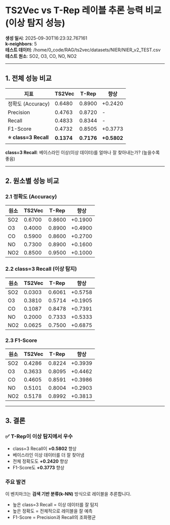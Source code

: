 # TS2Vec vs T-Rep 레이블 추론 능력 비교 (이상 탐지 성능)

**생성 일시**: 2025-09-30T16:23:32.767161  
**k-neighbors**: 5  
**테스트 데이터**: /home/0_code/RAG/ts2vec/datasets/NIER/NIER_v2_TEST.csv  
**테스트 원소**: SO2, O3, CO, NO, NO2

---

## 1. 전체 성능 비교

| 지표 | TS2Vec | T-Rep | 향상 |
|------|--------|-------|------|
| 정확도 (Accuracy) | 0.6480 | 0.8900 | +0.2420 |
| Precision | 0.4763 | 0.8720 | - |
| Recall | 0.4833 | 0.8344 | - |
| F1-Score | 0.4732 | 0.8505 | +0.3773 |
| **⭐ class=3 Recall** | **0.1374** | **0.7176** | **+0.5802** |

**class=3 Recall**: 베이스라인 이상(이상 데이터)를 얼마나 잘 찾아내는가? (높을수록 좋음)

---

## 2. 원소별 성능 비교

### 2.1 정확도 (Accuracy)

| 원소 | TS2Vec | T-Rep | 향상 |
|------|--------|-------|------|
| SO2 | 0.6700 | 0.8600 | +0.1900 |
| O3 | 0.4000 | 0.8900 | +0.4900 |
| CO | 0.5900 | 0.8600 | +0.2700 |
| NO | 0.7300 | 0.8900 | +0.1600 |
| NO2 | 0.8500 | 0.9500 | +0.1000 |

### 2.2 class=3 Recall (이상 탐지)

| 원소 | TS2Vec | T-Rep | 향상 |
|------|--------|-------|------|
| SO2 | 0.0303 | 0.6061 | +0.5758 |
| O3 | 0.3810 | 0.5714 | +0.1905 |
| CO | 0.1087 | 0.8478 | +0.7391 |
| NO | 0.2000 | 0.7333 | +0.5333 |
| NO2 | 0.0625 | 0.7500 | +0.6875 |

### 2.3 F1-Score

| 원소 | TS2Vec | T-Rep | 향상 |
|------|--------|-------|------|
| SO2 | 0.4286 | 0.8224 | +0.3939 |
| O3 | 0.3633 | 0.8095 | +0.4462 |
| CO | 0.4605 | 0.8591 | +0.3986 |
| NO | 0.5101 | 0.8004 | +0.2903 |
| NO2 | 0.5178 | 0.8992 | +0.3813 |

---

## 3. 결론

### ✅ T-Rep이 이상 탐지에서 우수

- class=3 Recall이 **+0.5802** 향상
- 베이스라인 이상 데이터를 더 잘 찾아냄
- 전체 정확도도 **+0.2420** 향상
- F1-Score도 **+0.3773** 향상

### 주요 발견

이 벤치마크는 **검색 기반 분류(k-NN)** 방식으로 레이블을 추론합니다.
- 높은 class=3 Recall = 이상 데이터를 잘 탐지
- 높은 정확도 = 전체적으로 레이블을 잘 예측
- F1-Score = Precision과 Recall의 조화평균
